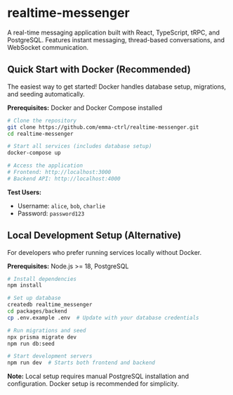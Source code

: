 # realtime-messenger
A real-time messaging application built with React, TypeScript, tRPC, and PostgreSQL. Features instant messaging, thread-based conversations, and WebSocket communication.

##  Quick Start with Docker (Recommended)

The easiest way to get started! Docker handles database setup, migrations, and seeding automatically.

**Prerequisites:** Docker and Docker Compose installed

```bash
# Clone the repository
git clone https://github.com/emma-ctrl/realtime-messenger.git
cd realtime-messenger

# Start all services (includes database setup)
docker-compose up

# Access the application
# Frontend: http://localhost:3000
# Backend API: http://localhost:4000
```

**Test Users:**
- Username: `alice`, `bob`, `charlie`  
- Password: `password123`

## Local Development Setup (Alternative)

For developers who prefer running services locally without Docker.

**Prerequisites:** Node.js >= 18, PostgreSQL

```bash
# Install dependencies
npm install

# Set up database
createdb realtime_messenger
cd packages/backend
cp .env.example .env  # Update with your database credentials

# Run migrations and seed
npx prisma migrate dev
npm run db:seed

# Start development servers
npm run dev  # Starts both frontend and backend
```

**Note:** Local setup requires manual PostgreSQL installation and configuration. Docker setup is recommended for simplicity.
